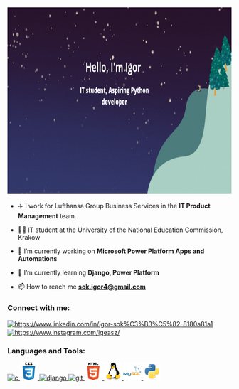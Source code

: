 <img src="banner_mount_stars_purple.gif" alt="baner" style="width:1280px;height:420px">

- ✈️ I work for Lufthansa Group Business Services in the **IT Product Management** team.

- 🧑‍🎓 IT student at the University of the National Education Commission, Krakow 

- 🔭 I’m currently working on **Microsoft Power Platform Apps and Automations**

- 🌱 I’m currently learning **Django, Power Platform**

- 📫 How to reach me **sok.igor4@gmail.com**

<h3 align="left">Connect with me:</h3>
<p align="left">
<a href="https://www.linkedin.com/in/igor-sok%C3%B3%C5%82-8180a81a1" target="blank"><img align="center" src="https://raw.githubusercontent.com/rahuldkjain/github-profile-readme-generator/master/src/images/icons/Social/linked-in-alt.svg" alt="https://www.linkedin.com/in/igor-sok%C3%B3%C5%82-8180a81a1" height="30" width="40" /></a>
<a href="https://www.instagram.com/igeasz/" target="blank"><img align="center" src="https://raw.githubusercontent.com/rahuldkjain/github-profile-readme-generator/master/src/images/icons/Social/instagram.svg" alt="https://www.instagram.com/igeasz/" height="30" width="40" /></a>
</p>

<h3 align="left">Languages and Tools:</h3>
<p align="left"> <a href="https://www.microsoft.com/pl-pl/power-platform" target="_blank" rel="noreferrer"> <img src="https://raw.githubusercontent.com/microsoft/powerplatform/master/assets/images/PowerPlatform_scalable.svg" alt="c" width="40" height="40"/> </a> <a href="https://www.w3schools.com/css/" target="_blank" rel="noreferrer"> <img src="https://raw.githubusercontent.com/devicons/devicon/master/icons/css3/css3-original-wordmark.svg" alt="css3" width="40" height="40"/> </a> <a href="https://www.djangoproject.com/" target="_blank" rel="noreferrer"> <img src="https://cdn.worldvectorlogo.com/logos/django.svg" alt="django" width="40" height="40"/> </a> <a href="https://git-scm.com/" target="_blank" rel="noreferrer"> <img src="https://www.vectorlogo.zone/logos/git-scm/git-scm-icon.svg" alt="git" width="40" height="40"/> </a> <a href="https://www.w3.org/html/" target="_blank" rel="noreferrer"> <img src="https://raw.githubusercontent.com/devicons/devicon/master/icons/html5/html5-original-wordmark.svg" alt="html5" width="40" height="40"/> </a> <a href="https://www.linux.org/" target="_blank" rel="noreferrer"> <img src="https://raw.githubusercontent.com/devicons/devicon/master/icons/linux/linux-original.svg" alt="linux" width="40" height="40"/> </a> <a href="https://www.mysql.com/" target="_blank" rel="noreferrer"> <img src="https://raw.githubusercontent.com/devicons/devicon/master/icons/mysql/mysql-original-wordmark.svg" alt="mysql" width="40" height="40"/> </a> <a href="https://www.python.org" target="_blank" rel="noreferrer"> <img src="https://raw.githubusercontent.com/devicons/devicon/master/icons/python/python-original.svg" alt="python" width="40" height="40"/> </a> <a href="https://redis.io" target="_blank" rel="noreferrer"> </p>
